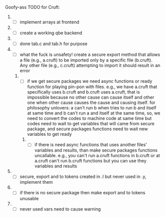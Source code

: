 Goofy-ass TODO for Cruft:
1. - [ ] implement arrays at frontend
1. - [ ] create a working qbe backend
1. - [ ] done tab.c and tab.h for purpose
1. - [ ] what the fuck is unsafety! create a secure export method that allows a file (e.g., a.cruft) to be imported only by a specific file (b.cruft). Any other file (e.g., c.cruft) attempting to import it should result in an error
    1. - [ ] if we get secure packages we need async functions or ready function for playing pin-pon with files. e.g., we have a.cruft that specifically uses b.cruft and b.cruft uses a.cruft, that is impossible because no other cause can cause itself and other one when other cause causes the cause and causing itself. for philosophy unlovers: a can't run b when tries to run b and itself at same time and b can't run a and itself at the same time, so, we need to convert the codes to machine code at same time but codes need to wait to get variables that will came from secure package, and secure packages functions need to wait new variables to get ready
        1. - [ ] if there is need async functions that uses another files' variables and results, than make secure packages functions uncallable. e.g., you can't run a.cruft functions in b.cruft or at a.cruft can't run b.cruft functions but you can use they variables and results
1. - [ ] secure, export and to tokens created in .l but never used in .y, implement them
1. - [ ] if there is no secure package then make export and to tokens unusable
1. - [ ] never used vars need to cause warning